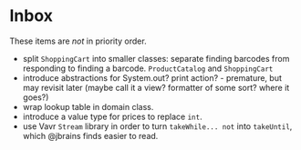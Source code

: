 # Inbox

These items are _not_ in priority order.

- split `ShoppingCart` into smaller classes: separate finding barcodes from responding to finding a barcode. `ProductCatalog` and `ShoppingCart`
- introduce abstractions for System.out? print action? - premature, but may revisit later (maybe call it a view? formatter of some sort? where it goes?)
- wrap lookup table in domain class.
- introduce a value type for prices to replace `int`.
- use Vavr `Stream` library in order to turn `takeWhile... not` into `takeUntil`, which @jbrains finds easier to read.

